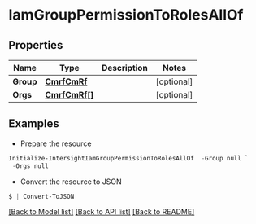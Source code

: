 # IamGroupPermissionToRolesAllOf
## Properties

Name | Type | Description | Notes
------------ | ------------- | ------------- | -------------
**Group** | [**CmrfCmRf**](CmrfCmRf.md) |  | [optional] 
**Orgs** | [**CmrfCmRf[]**](CmrfCmRf.md) |  | [optional] 

## Examples

- Prepare the resource
```powershell
Initialize-IntersightIamGroupPermissionToRolesAllOf  -Group null `
 -Orgs null
```

- Convert the resource to JSON
```powershell
$ | Convert-ToJSON
```

[[Back to Model list]](../README.md#documentation-for-models) [[Back to API list]](../README.md#documentation-for-api-endpoints) [[Back to README]](../README.md)

